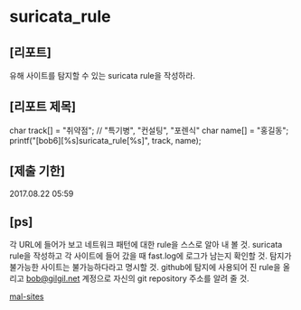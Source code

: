 # suricata_rule

## [리포트] 
유해 사이트를 탐지할 수 있는 suricata rule을 작성하라.
## [리포트 제목] 
char track[] = "취약점"; // "특기병", "컨설팅", "포렌식" 
char name[] = "홍길동"; 
printf("[bob6][%s]suricata_rule[%s]", track, name);
## [제출 기한] 
2017.08.22 05:59
## [ps]
각 URL에 들어가 보고 네트워크 패턴에 대한 rule을 스스로 알아 내 볼 것.
suricata rule을 작성하고 각 사이트에 들어 갔을 때 fast.log에 로그가 남는지 확인할 것.
탐지가 불가능한 사이트는 불가능하다라고 명시할 것.
github에 탐지에 사용되어 진 rule을 올리고 bob@gilgil.net 계정으로 자신의 git repository 주소를 알려 줄 것.

[mal-sites](https://docs.google.com/spreadsheets/d/1Kv9QrHp3DOZkupr6DOXIs4Nqer-AIdGT_mN1p0xVMlw)
